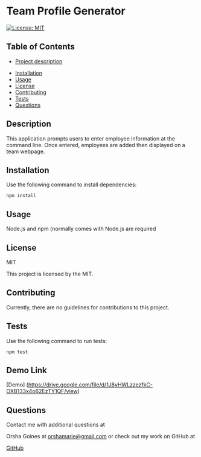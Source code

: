 
 # Team Profile Generator

  
  [![License: MIT](https://img.shields.io/badge/License-MIT-yellow.svg)](https://opensource.org/licenses/MIT)

 ## Table of Contents
 * [Project description](#Description)
 - [Installation](#Installation)
 - [Usage](#Usage)
 - [License](#License)
 - [Contributing](#Contributing)
 - [Tests](#Tests)
 - [Questions](#Questions)

 ## Description
 This application prompts users to enter employee  information at the command line.  Once entered, employees are added then displayed on a team webpage.   

 ## Installation
 Use the following command to install dependencies:
 
 `
 npm install
 `

 ## Usage
 Node.js and npm (normally comes with Node.js are required

 ## License
 MIT

 This project is licensed by the MIT.
 
 ## Contributing
 Currently, there are no guidelines for contributions to this project.

 ## Tests
 
 Use the following command to run tests:
 
 `
 npm test 
 `

 ## Demo Link
 
 [Demo] (https://drive.google.com/file/d/1J8yHWLzzezfkC-OXB133x4o62EzTY1QF/view)
 ## Questions

 Contact me with additional questions at 

 Orsha Goines at orshamarie@gmail.com or check out my work on GitHub at 

 [GitHub](https://github.com/OGrunner)
 